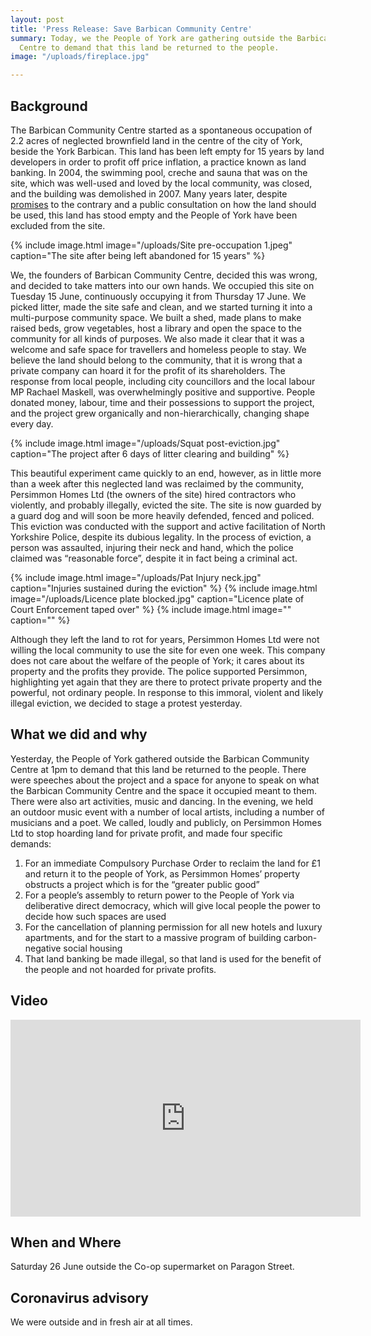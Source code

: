 ```yaml
---
layout: post
title: 'Press Release: Save Barbican Community Centre'
summary: Today, we the People of York are gathering outside the Barbican Community
  Centre to demand that this land be returned to the people.
image: "/uploads/fireplace.jpg"

---
```

## Background

The Barbican Community Centre started as a spontaneous occupation of 2.2 acres of neglected brownfield land in the centre of the city of York, beside the York Barbican. This land has been left empty for 15 years by land developers in order to profit off price inflation, a practice known as land banking. In 2004, the swimming pool, creche and sauna that was on the site, which was well-used and loved by the local community, was closed, and the building was demolished in 2007. Many years later, despite[ promises](https://web.archive.org/web/20120208103108/http:/saveourbarbicanyork.org.uk/pages/sob_york_campaign_history.htm) to the contrary and a public consultation on how the land should be used, this land has stood empty and the People of York have been excluded from the site.

{% include image.html image="/uploads/Site pre-occupation 1.jpeg" caption="The site after being left abandoned for 15 years" %}

We, the founders of Barbican Community Centre, decided this was wrong, and decided to take matters into our own hands. We occupied this site on Tuesday 15 June, continuously occupying it from Thursday 17 June. We picked litter, made the site safe and clean, and we started turning it into a multi-purpose community space. We built a shed, made plans to make raised beds, grow vegetables, host a library and open the space to the community for all kinds of purposes. We also made it clear that it was a welcome and safe space for travellers and homeless people to stay. We believe the land should belong to the community, that it is wrong that a private company can hoard it for the profit of its shareholders. The response from local people, including city councillors and the local labour MP Rachael Maskell, was overwhelmingly positive and supportive. People donated money, labour, time and their possessions to support the project, and the project grew organically and non-hierarchically, changing shape every day.

{% include image.html image="/uploads/Squat post-eviction.jpg" caption="The project after 6 days of litter clearing and building" %}

This beautiful experiment came quickly to an end, however, as in little more than a week after this neglected land was reclaimed by the community, Persimmon Homes Ltd (the owners of the site) hired contractors who violently, and probably illegally, evicted the site. The site is now guarded by a guard dog and will soon be more heavily defended, fenced and policed. This eviction was conducted with the support and active facilitation of North Yorkshire Police, despite its dubious legality. In the process of eviction, a person was assaulted, injuring their neck and hand, which the police claimed was “reasonable force”, despite it in fact being a criminal act.

{% include image.html image="/uploads/Pat Injury neck.jpg" caption="Injuries sustained during the eviction" %} {% include image.html image="/uploads/Licence plate blocked.jpg" caption="Licence plate of Court Enforcement taped over" %} {% include image.html image="" caption="" %}

Although they left the land to rot for years, Persimmon Homes Ltd were not willing the local community to use the site for even one week. This company does not care about the welfare of the people of York; it cares about its property and the profits they provide. The police supported Persimmon, highlighting yet again that they are there to protect private property and the powerful, not ordinary people. In response to this immoral, violent and likely illegal eviction, we decided to stage a protest yesterday.

## What we did and why

Yesterday, the People of York gathered outside the Barbican Community Centre at 1pm to demand that this land be returned to the people. There were speeches about the project and a space for anyone to speak on what the Barbican Community Centre and the space it occupied meant to them. There were also art activities, music and dancing. In the evening, we held an outdoor music event with a number of local artists, including a number of musicians and a poet. We called, loudly and publicly, on Persimmon Homes Ltd to stop hoarding land for private profit, and made four specific demands:

1. For an immediate Compulsory Purchase Order to reclaim the land for £1 and return it to the people of York, as Persimmon Homes’ property obstructs a project which is for the “greater public good”
2. For a people’s assembly to return power to the People of York via deliberative direct democracy, which will give local people the power to decide how such spaces are used
3.  For the cancellation of planning permission for all new hotels and luxury apartments, and for the start to a massive program of building carbon-negative social housing
4.  That land banking be made illegal, so that land is used for the benefit of the people and not hoarded for private profits.

## Video

<iframe width="560" height="315" src="https://www.youtube.com/embed/Z3idsHM9DQM" title="YouTube video player" frameborder="0" allow="accelerometer; autoplay; clipboard-write; encrypted-media; gyroscope; picture-in-picture" allowfullscreen></iframe>

## **When and Where**

Saturday 26 June outside the Co-op supermarket on Paragon Street.

## **Coronavirus advisory**

We were outside and in fresh air at all times.